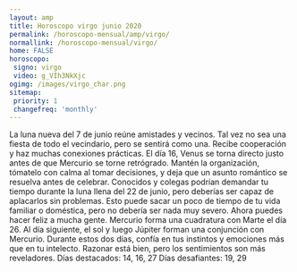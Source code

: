 ```yaml
---
layout: amp
title: Horoscopo virgo junio 2020 
permalink: /horoscopo-mensual/amp/virgo/
normallink: /horoscopo-mensual/virgo/
home: FALSE
horoscopo:
 signo: virgo
 video: g_VIh3NkXjc
ogimg: /images/virgo_char.png
sitemap:
 priority: 1
 changefreq: 'monthly'
---
```



La luna nueva del 7 de junio reúne amistades y vecinos. Tal vez no sea una fiesta de todo el vecindario, pero se sentirá como una. Recibe cooperación y haz muchas conexiones prácticas. 
 El día 16, Venus se torna directo justo antes de que Mercurio se torne retrógrado. Mantén la organización, tómatelo con calma al tomar decisiones, y deja que un asunto romántico se resuelva antes de celebrar. 
Conocidos y colegas podrían demandar tu tiempo durante la luna llena del 22 de junio, pero deberías ser capaz de aplacarlos sin problemas. Esto puede sacar un poco de tiempo de tu vida familiar o doméstica, pero no debería ser nada muy severo. Ahora puedes hacer feliz a mucha gente. 
Mercurio forma una cuadratura con Marte el día 26. Al día siguiente, el sol y luego Júpiter forman una conjunción con Mercurio. Durante estos dos días, confía en tus instintos y emociones más que en tu intelecto. Razonar está bien, pero los sentimientos son más reveladores. 
Días destacados: 14, 16, 27
Días desafiantes: 19, 29